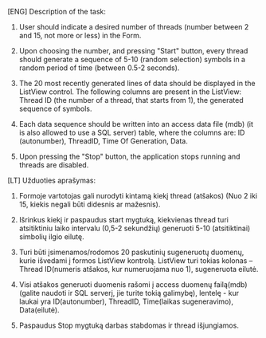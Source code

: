 [ENG]
Description of the task:

1)  User should indicate a desired number of threads (number between 2 and 15, not more or less) in the Form.

2)  Upon choosing the number, and pressing "Start" button, every thread should generate a sequence of 5-10 (random selection) symbols in a random period of time (between 0.5-2 seconds).

3)  The 20 most recently generated lines of data should be displayed in the ListView control. The following columns are present in the ListView: Thread ID (the number of a thread, that starts from 1), the generated sequence of symbols.

4)  Each data sequence should be written into an access data file (mdb) (it is also allowed to use a SQL server) table, where the columns are: ID (autonumber), ThreadID, Time Of Generation, Data.

5)  Upon pressing the "Stop" button, the application stops running and threads are disabled. 



[LT]
Užduoties aprašymas:

1)  Formoje vartotojas gali nurodyti kintamą kiekį thread (atšakos) (Nuo 2 iki 15, kiekis negali būti didesnis ar mažesnis).

2)  Išrinkus kiekį ir paspaudus start mygtuką, kiekvienas thread turi atsitiktiniu laiko intervalu (0,5-2 sekundžių) generuoti 5-10 (atsitiktinai) simbolių ilgio eilutę.

3)  Turi būti įsimenamos/rodomos 20 paskutinių sugeneruotų duomenų, kurie išvedami į formos ListView kontrolą. ListView turi tokias kolonas – Thread ID(numeris atšakos, kur numeruojama nuo 1), sugeneruota eilutė.

4)  Visi atšakos generuoti duomenis rašomi į access duomenų failą(mdb) (galite naudoti ir SQL serverį, jie turite tokią galimybę), lentelę - kur laukai yra ID(autonumber), ThreadID, Time(laikas sugeneravimo), Data(eilutė).
 
5)  Paspaudus Stop mygtuką darbas stabdomas ir thread išjungiamos.
